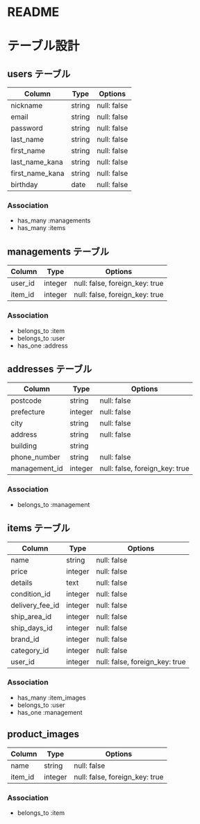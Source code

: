 # README

# テーブル設計

## users テーブル

| Column          | Type   | Options     |
| --------------- | ------ | ----------- |
| nickname        | string | null: false |
| email           | string | null: false |
| password        | string | null: false |
| last_name       | string | null: false |
| first_name      | string | null: false |
| last_name_kana  | string | null: false |
| first_name_kana | string | null: false |
| birthday        | date   | null: false |

### Association

- has_many :managements
- has_many :items

## managements テーブル

| Column       | Type    | Options                        |
| -------------| ------- | ------------------------------ |
| user_id      | integer | null: false, foreign_key: true |
| item_id      | integer | null: false, foreign_key: true |

### Association

- belongs_to :item
- belongs_to :user
- has_one :address


## addresses テーブル

| Column          | Type       | Options                        |
| --------------- | ---------- | ------------------------------ |
| postcode        | string     | null: false                    |
| prefecture      | integer    | null: false                    |
| city            | string     | null: false                    |
| address         | string     | null: false                    |
| building        | string     |                                |
| phone_number    | string     | null: false                    |
| management_id   | integer    | null: false, foreign_key: true |
 

### Association

- belongs_to :management

## items テーブル

| Column          | Type       | Options                        |
| --------------- | ---------- | ------------------------------ |
| name            | string     | null: false                    |
| price           | integer    | null: false                    |
| details         | text       | null: false                    |
| condition_id    | integer    | null: false                    |
| delivery_fee_id | integer    | null: false                    | 
| ship_area_id    | integer    | null: false                    |
| ship_days_id    | integer    | null: false                    |
| brand_id        | integer    | null: false                    |
| category_id     | integer    | null: false                    |
| user_id         | integer    | null: false, foreign_key: true |


### Association

- has_many :item_images
- belongs_to :user
- has_one :management

## product_images

| Column      | Type       | Options                        |
| ------------| ---------- | ------------------------------ |
| name        | string     | null: false                    |
| item_id     | integer    | null: false, foreign_key: true |

### Association

- belongs_to :item